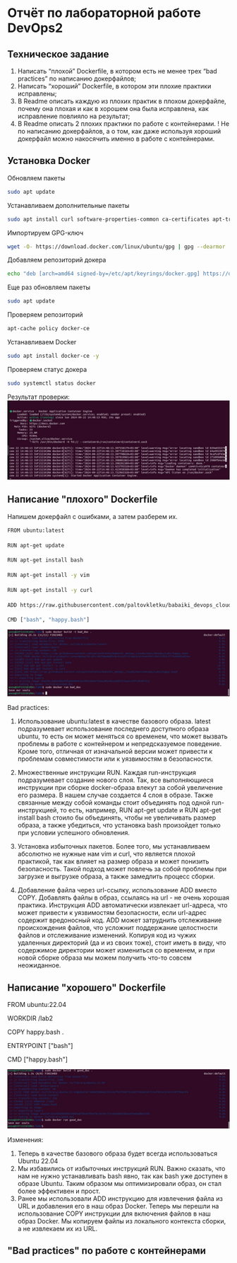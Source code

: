 # Отчёт по лабораторной работе DevOps2

## Техническое задание
1. Написать “плохой” Dockerfile, в котором есть не менее трех “bad practices” по написанию докерфайлов;
2. Написать “хороший” Dockerfile, в котором эти плохие практики исправлены;
3. В Readme описать каждую из плохих практик в плохом докерфайле, почему она плохая и как в хорошем она была исправлена, как исправление повлияло на результат;
4. В Readme описать 2 плохих практики по работе с контейнерами. ! Не по написанию докерфайлов, а о том, как даже используя хороший докерфайл можно накосячить именно в работе с контейнерами.

## Установка Docker

Обновляем пакеты
```bash
sudo apt update
```

Устанавливаем дополнительные пакеты
```bash
sudo apt install curl software-properties-common ca-certificates apt-transport-https -y
```
Импортируем GPG-ключ
```bash
wget -O- https://download.docker.com/linux/ubuntu/gpg | gpg --dearmor | sudo tee /etc/apt/keyrings/docker.gpg > /dev/null
```

Добавляем репозиторий докера
```bash
echo "deb [arch=amd64 signed-by=/etc/apt/keyrings/docker.gpg] https://download.docker.com/linux/ubuntu jammy stable"| sudo tee /etc/apt/sources.list.d/docker.list > /dev/null
```

Еще раз обновляем пакеты
```bash
sudo apt update
```

Проверяем репозиторий
```bash
apt-cache policy docker-ce
```

Устанавливаем Docker
```bash
sudo apt install docker-ce -y
```

Проверяем статус докера
```bash
sudo systemctl status docker
```

Результат проверки:
![проверка статуса докера](https://github.com/paltovkletku/babaiki_devops_clouds/blob/main/DevOps/Lab2/images/docker%20running.jpg)

## Написание "плохого" Dockerfile

Напишем докерфайл с ошибками, а затем разберем их.
```bash
FROM ubuntu:latest

RUN apt-get update

RUN apt-get install bash

RUN apt-get install -y vim

RUN apt-get install -y curl

ADD https://raw.githubusercontent.com/paltovkletku/babaiki_devops_clouds/main/DevOps/Lab2/happy.bash .

CMD ["bash", "happy.bash"]
```

![плохой докерфайл](https://github.com/paltovkletku/babaiki_devops_clouds/blob/main/DevOps/Lab2/images/bad.jpg)

Bad practices:

1. Использование ubuntu:latest в качестве базового образа. latest подразумевает использование последнего доступного образа ubuntu, то есть он может меняться со временем, что может вызвать проблемы в работе с контейнером и непредсказуемое поведение. Кроме того, отличная от изначальной версии может привести к проблемам совместимости или к уязвимостям в безопасности.
   
2. Множественные инструкции RUN. Каждая run-инструкция подразумевает создание нового слоя. Так, все выполняющиеся инструкции при сборке docker-образа влекут за собой увеличение его размера. В нашем случае создается 4 слоя в образе. Также связанные между собой команды стоит объединять под одной run-инструкцией, то есть, например, RUN apt-get update и RUN apt-get install bash стоило бы объединять, чтобы не увеличивать размер образа, а также убедиться, что установка bash произойдет только при условии успешного обновления.

3. Установка избыточных пакетов. Более того, мы устанавливаем абсолютно не нужные нам vim и curl, что является плохой практикой, так как влияет на размер образа и может понизить безопасность. Такой подход может повлечь за собой проблемы при загрузке и выгрузке образа, а также замедлить процесс сборки.

4. Добавление файла через url-ссылку, использование ADD вместо COPY. Добавлять файлы в образ, ссылаясь на url - не очень хорошая практика. Инструкция ADD автоматически извлекает url-адреса, что может привести к уязвимостям безопасности, если url-адрес содержит вредоносный код. ADD может затруднить отслеживание происхождения файлов, что усложнит поддержание целостности файлов и отслеживание изменений. Копируя код из чужих удаленных директорий (да и из своих тоже), стоит иметь в виду, что содержимое директории может измениться со временем, и при новой сборке образа мы можем получить что-то совсем неожиданное.

## Написание "хорошего" Dockerfile

FROM ubuntu:22.04

WORKDIR /lab2

COPY happy.bash .

ENTRYPOINT ["bash"]

CMD ["happy.bash"]

![хороший докерфайл run](https://github.com/paltovkletku/babaiki_devops_clouds/blob/main/DevOps/Lab2/images/good.jpg)

Изменения:

1. Теперь в качестве базового образа будет всегда использоваться Ubuntu 22.04
2. Мы избавились от избыточных инструкций RUN. Важно сказать, что нам не нужно устанавливать bash явно, так как bash уже доступен в образе Ubuntu. Таким образом мы оптимизировали образ, он стал более эффективен и прост.
3. Ранее мы использовали ADD инструкцию для извлечения файла из URL и добавления его в наш образ Docker. Теперь мы перешли на использование COPY инструкции для включения файлов в наш образ Docker. Мы копируем файлы из локального контекста сборки, а не извлекаем их из URL.


## "Bad practices" по работе с контейнерами
